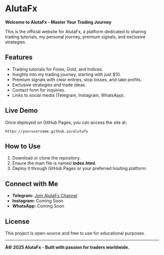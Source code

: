 
# AlutaFx

**Welcome to AlutaFx - Master Your Trading Journey**

This is the official website for AlutaFx, a platform dedicated to sharing trading tutorials, my personal journey, premium signals, and exclusive strategies.

## Features
- Trading tutorials for Forex, Gold, and Indices.
- Insights into my trading journey, starting with just $10.
- Premium signals with clear entries, stop losses, and take profits.
- Exclusive strategies and trade ideas.
- Contact form for inquiries.
- Links to social media (Telegram, Instagram, WhatsApp).

## Live Demo
Once deployed on GitHub Pages, you can access the site at:
```
https://yourusername.github.io/alutafx
```

## How to Use
1. Download or clone the repository.
2. Ensure the main file is named **index.html**.
3. Deploy it through GitHub Pages or your preferred hosting platform.

## Connect with Me
- **Telegram:** [Join AlutaFx Channel](https://t.me/+CXF4BYiApas5MGJk)
- **Instagram:** Coming Soon
- **WhatsApp:** Coming Soon

## License
This project is open-source and free to use for educational purposes.

---

**Â© 2025 AlutaFx - Built with passion for traders worldwide.**
